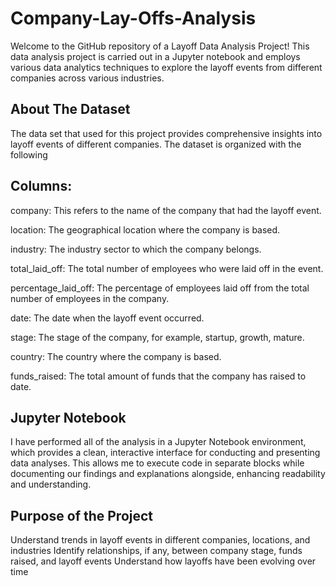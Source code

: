 # Company-Lay-Offs-Analysis
Welcome to the GitHub repository of a Layoff Data Analysis Project! This data analysis project is carried out in a Jupyter notebook and employs various data analytics techniques to explore the layoff events from different companies across various industries.

## About The Dataset
The data set that used for this project provides comprehensive insights into layoff events of different companies. The dataset is organized with the following 

## Columns:
company: This refers to the name of the company that had the layoff event.

location: The geographical location where the company is based.

industry: The industry sector to which the company belongs.

total_laid_off: The total number of employees who were laid off in the event.

percentage_laid_off: The percentage of employees laid off from the total number of employees in the company.

date: The date when the layoff event occurred.

stage: The stage of the company, for example, startup, growth, mature.

country: The country where the company is based.

funds_raised: The total amount of funds that the company has raised to date.

## Jupyter Notebook
I have performed all of the analysis in a Jupyter Notebook environment, which provides a clean, interactive interface for conducting and presenting data analyses. This allows me to execute code in separate blocks while documenting our findings and explanations alongside, enhancing readability and understanding.

## Purpose of the Project
Understand trends in layoff events in different companies, locations, and industries
Identify relationships, if any, between company stage, funds raised, and layoff events
Understand how layoffs have been evolving over time
